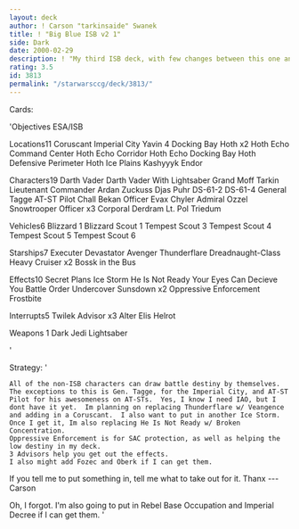 ```yaml
---
layout: deck
author: ! Carson "tarkinsaide" Swanek
title: ! "Big Blue ISB v2 1"
side: Dark
date: 2000-02-29
description: ! "My third ISB deck, with few changes between this one and the last."
rating: 3.5
id: 3813
permalink: "/starwarsccg/deck/3813/"
---
```

Cards: 

'Objectives
ESA/ISB

Locations11
Coruscant Imperial City
Yavin 4 Docking Bay
Hoth x2
Hoth Echo Command Center
Hoth Echo Corridor
Hoth Echo Docking Bay
Hoth Defensive Perimeter
Hoth Ice Plains
Kashyyyk
Endor

Characters19
Darth Vader
Darth Vader With Lightsaber
Grand Moff Tarkin
Lieutenant Commander Ardan
Zuckuss
Djas Puhr
DS-61-2
DS-61-4
General Tagge
AT-ST Pilot
Chall Bekan
Officer Evax
Chyler
Admiral Ozzel
Snowtrooper Officer x3
Corporal Derdram
Lt. Pol Triedum

Vehicles6
Blizzard 1
Blizzard Scout 1
Tempest Scout 3
Tempest Scout 4
Tempest Scout 5
Tempest Scout 6

Starships7
Executer
Devastator
Avenger
Thunderflare
Dreadnaught-Class Heavy Cruiser x2
Bossk in the Bus

Effects10
Secret Plans
Ice Storm
He Is Not Ready
Your Eyes Can Decieve You
Battle Order
Undercover
Sunsdown x2
Oppressive Enforcement
Frostbite

Interrupts5
Twilek Advisor x3
Alter
Elis Helrot

Weapons 1
Dark Jedi Lightsaber

'

Strategy: '

	All of the non-ISB characters can draw battle destiny by themselves.  The exceptions to this is Gen. Tagge, for the Imperial City, and AT-ST Pilot for his awesomeness on AT-STs.  Yes, I know I need IAO, but I dont have it yet.  Im planning on replacing Thunderflare w/ Veangence and adding in a Coruscant.  I also want to put in another Ice Storm.  Once I get it, Im also replacing He Is Not Ready w/ Broken Concentration.
	Oppressive Enforcement is for SAC protection, as well as helping the low destiny in my deck.
	3 Advisors help you get out the effects.
	I also might add Fozec and Oberk if I can get them.
If you tell me to put something in, tell me what to take out for it.
Thanx
---Carson

Oh, I forgot.  I'm also going to put in Rebel Base Occupation and Imperial Decree if I can get them. '
